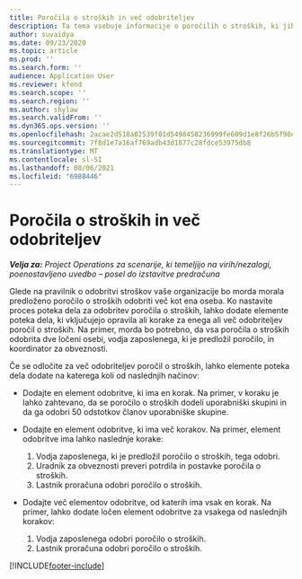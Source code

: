```yaml
---
title: Poročila o stroških in več odobriteljev
description: Ta tema vsebuje informacije o poročilih o stroških, ki jih mora odobriti več kot ena oseba.
author: suvaidya
ms.date: 09/23/2020
ms.topic: article
ms.prod: ''
ms.search.form: ''
audience: Application User
ms.reviewer: kfend
ms.search.scope: ''
ms.search.region: ''
ms.author: shylaw
ms.search.validFrom: ''
ms.dyn365.ops.version: ''
ms.openlocfilehash: 2acae2d518a02539f01d5498450236999fe609d1e8f26b5f90e18b986b83cab1
ms.sourcegitcommit: 7f8d1e7a16af769adb43d1877c28fdce53975db8
ms.translationtype: MT
ms.contentlocale: sl-SI
ms.lasthandoff: 08/06/2021
ms.locfileid: "6988446"
---
```

# <a name="expense-reports-and-multiple-approvers"></a>Poročila o stroških in več odobriteljev

_**Velja za:** Project Operations za scenarije, ki temeljijo na virih/nezalogi, poenostavljeno uvedbo – posel do izstavitve predračuna_

Glede na pravilnik o odobritvi stroškov vaše organizacije bo morda morala predloženo poročilo o stroških odobriti več kot ena oseba. Ko nastavite proces poteka dela za odobritev poročila o stroških, lahko dodate elemente poteka dela, ki vključujejo opravila ali korake za enega ali več odobriteljev poročil o stroških. Na primer, morda bo potrebno, da vsa poročila o stroških odobrita dve ločeni osebi, vodja zaposlenega, ki je predložil poročilo, in koordinator za obveznosti.

Če se odločite za več odobriteljev poročil o stroških, lahko elemente poteka dela dodate na katerega koli od naslednjih načinov:

- Dodajte en element odobritve, ki ima en korak. Na primer, v koraku je lahko zahtevano, da se poročilo o stroških dodeli uporabniški skupini in da ga odobri 50 odstotkov članov uporabniške skupine.
- Dodajte en element odobritve, ki ima več korakov. Na primer, element odobritve ima lahko naslednje korake:

    1. Vodja zaposlenega, ki je predložil poročilo o stroških, tega odobri.
    2. Uradnik za obveznosti preveri potrdila in postavke poročila o stroških.
    3. Lastnik proračuna odobri poročilo o stroških.

- Dodajte več elementov odobritve, od katerih ima vsak en korak. Na primer, lahko dodate ločen element odobritve za vsakega od naslednjih korakov:

    1. Vodja zaposlenega odobri poročilo o stroških.
    2. Lastnik proračuna odobri poročilo o stroških.


[!INCLUDE[footer-include](../includes/footer-banner.md)]